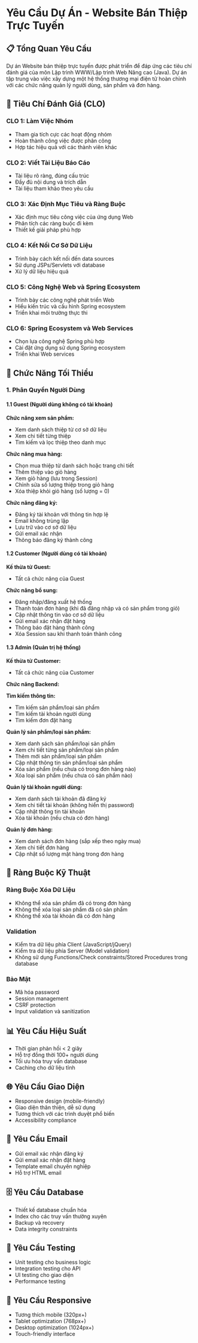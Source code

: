 # Yêu Cầu Dự Án - Website Bán Thiệp Trực Tuyến

## 📋 Tổng Quan Yêu Cầu

Dự án Website bán thiệp trực tuyến được phát triển để đáp ứng các tiêu chí đánh giá của môn Lập trình WWW/Lập trình Web Nâng cao (Java). Dự án tập trung vào việc xây dựng một hệ thống thương mại điện tử hoàn chỉnh với các chức năng quản lý người dùng, sản phẩm và đơn hàng.

## 🎯 Tiêu Chí Đánh Giá (CLO)

### CLO 1: Làm Việc Nhóm
- Tham gia tích cực các hoạt động nhóm
- Hoàn thành công việc được phân công
- Hợp tác hiệu quả với các thành viên khác

### CLO 2: Viết Tài Liệu Báo Cáo
- Tài liệu rõ ràng, đúng cấu trúc
- Đầy đủ nội dung và trích dẫn
- Tài liệu tham khảo theo yêu cầu

### CLO 3: Xác Định Mục Tiêu và Ràng Buộc
- Xác định mục tiêu công việc của ứng dụng Web
- Phân tích các ràng buộc đi kèm
- Thiết kế giải pháp phù hợp

### CLO 4: Kết Nối Cơ Sở Dữ Liệu
- Trình bày cách kết nối đến data sources
- Sử dụng JSPs/Servlets với database
- Xử lý dữ liệu hiệu quả

### CLO 5: Công Nghệ Web và Spring Ecosystem
- Trình bày các công nghệ phát triển Web
- Hiểu kiến trúc và cấu hình Spring ecosystem
- Triển khai môi trường thực thi

### CLO 6: Spring Ecosystem và Web Services
- Chọn lựa công nghệ Spring phù hợp
- Cài đặt ứng dụng sử dụng Spring ecosystem
- Triển khai Web services

## 🏪 Chức Năng Tối Thiểu

### 1. Phân Quyền Người Dùng

#### 1.1 Guest (Người dùng không có tài khoản)
**Chức năng xem sản phẩm:**
- Xem danh sách thiệp từ cơ sở dữ liệu
- Xem chi tiết từng thiệp
- Tìm kiếm và lọc thiệp theo danh mục

**Chức năng mua hàng:**
- Chọn mua thiệp từ danh sách hoặc trang chi tiết
- Thêm thiệp vào giỏ hàng
- Xem giỏ hàng (lưu trong Session)
- Chỉnh sửa số lượng thiệp trong giỏ hàng
- Xóa thiệp khỏi giỏ hàng (số lượng = 0)

**Chức năng đăng ký:**
- Đăng ký tài khoản với thông tin hợp lệ
- Email không trùng lặp
- Lưu trữ vào cơ sở dữ liệu
- Gửi email xác nhận
- Thông báo đăng ký thành công

#### 1.2 Customer (Người dùng có tài khoản)
**Kế thừa từ Guest:**
- Tất cả chức năng của Guest

**Chức năng bổ sung:**
- Đăng nhập/đăng xuất hệ thống
- Thanh toán đơn hàng (khi đã đăng nhập và có sản phẩm trong giỏ)
- Cập nhật thông tin vào cơ sở dữ liệu
- Gửi email xác nhận đặt hàng
- Thông báo đặt hàng thành công
- Xóa Session sau khi thanh toán thành công

#### 1.3 Admin (Quản trị hệ thống)
**Kế thừa từ Customer:**
- Tất cả chức năng của Customer

**Chức năng Backend:**

**Tìm kiếm thông tin:**
- Tìm kiếm sản phẩm/loại sản phẩm
- Tìm kiếm tài khoản người dùng
- Tìm kiếm đơn đặt hàng

**Quản lý sản phẩm/loại sản phẩm:**
- Xem danh sách sản phẩm/loại sản phẩm
- Xem chi tiết từng sản phẩm/loại sản phẩm
- Thêm mới sản phẩm/loại sản phẩm
- Cập nhật thông tin sản phẩm/loại sản phẩm
- Xóa sản phẩm (nếu chưa có trong đơn hàng nào)
- Xóa loại sản phẩm (nếu chưa có sản phẩm nào)

**Quản lý tài khoản người dùng:**
- Xem danh sách tài khoản đã đăng ký
- Xem chi tiết tài khoản (không hiển thị password)
- Cập nhật thông tin tài khoản
- Xóa tài khoản (nếu chưa có đơn hàng)

**Quản lý đơn hàng:**
- Xem danh sách đơn hàng (sắp xếp theo ngày mua)
- Xem chi tiết đơn hàng
- Cập nhật số lượng mặt hàng trong đơn hàng

## 🔧 Ràng Buộc Kỹ Thuật

### Ràng Buộc Xóa Dữ Liệu
- Không thể xóa sản phẩm đã có trong đơn hàng
- Không thể xóa loại sản phẩm đã có sản phẩm
- Không thể xóa tài khoản đã có đơn hàng

### Validation
- Kiểm tra dữ liệu phía Client (JavaScript/jQuery)
- Kiểm tra dữ liệu phía Server (Model validation)
- Không sử dụng Functions/Check constraints/Stored Procedures trong database

### Bảo Mật
- Mã hóa password
- Session management
- CSRF protection
- Input validation và sanitization

## 📊 Yêu Cầu Hiệu Suất

- Thời gian phản hồi < 2 giây
- Hỗ trợ đồng thời 100+ người dùng
- Tối ưu hóa truy vấn database
- Caching cho dữ liệu tĩnh

## 🌐 Yêu Cầu Giao Diện

- Responsive design (mobile-friendly)
- Giao diện thân thiện, dễ sử dụng
- Tương thích với các trình duyệt phổ biến
- Accessibility compliance

## 📧 Yêu Cầu Email

- Gửi email xác nhận đăng ký
- Gửi email xác nhận đặt hàng
- Template email chuyên nghiệp
- Hỗ trợ HTML email

## 🗄️ Yêu Cầu Database

- Thiết kế database chuẩn hóa
- Index cho các truy vấn thường xuyên
- Backup và recovery
- Data integrity constraints

## 🧪 Yêu Cầu Testing

- Unit testing cho business logic
- Integration testing cho API
- UI testing cho giao diện
- Performance testing

## 📱 Yêu Cầu Responsive

- Tương thích mobile (320px+)
- Tablet optimization (768px+)
- Desktop optimization (1024px+)
- Touch-friendly interface